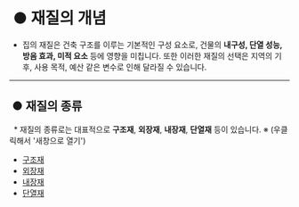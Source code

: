#  &nbsp;● 재질의 개념

 * 집의 재질은 건축 구조를 이루는 기본적인 구성 요소로, 건물의 **내구성, 단열 성능, 방음 효과, 미적 요소** 등에 영향을 미칩니다. 또한 이러한 재질의 선택은 지역의 기후, 사용 목적, 예산 같은 변수로 인해 달라질 수 있습니다.
 <hr>

## &nbsp;● 재질의 종류

&nbsp; * 재질의 종류로는 대표적으로 __구조재__, __외장재__, __내장재__, __단열재__ 등이 있습니다.
 ※ (우클릭해서 '새창으로 열기')
 * <a href="https://github.com/kgw0513/House/blob/Texture/Texture-Type/Structural_materials.md"> 구조재 </a>
 * <a href="https://github.com/kgw0513/House/blob/Texture/Texture-Type/Cladding%20materials.md"> 외장재 </a>
 * <a href="https://github.com/kgw0513/House/blob/Texture/Texture-Type/Interior%20finishing%20materials.md"> 내장재 </a>
 * <a href="https://github.com/kgw0513/House/blob/Texture/Texture-Type/Insulation%20materials.md"> 단열재 </a>
